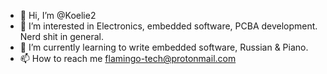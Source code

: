 - 👋 Hi, I’m @Koelie2
- 👀 I’m interested in Electronics, embedded software, PCBA development. Nerd shit in general.
- 🌱 I’m currently learning to write embedded software, Russian & Piano.
- 📫 How to reach me flamingo-tech@protonmail.com

<!---
Koelie2/Koelie2 is a ✨ special ✨ repository because its `README.md` (this file) appears on your GitHub profile.
You can click the Preview link to take a look at your changes.
--->

